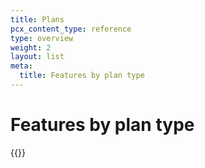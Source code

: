```yaml
---
title: Plans
pcx_content_type: reference
type: overview
weight: 2
layout: list
meta:
  title: Features by plan type
---
```


# Features by plan type

{{<product-table id="cache">}}